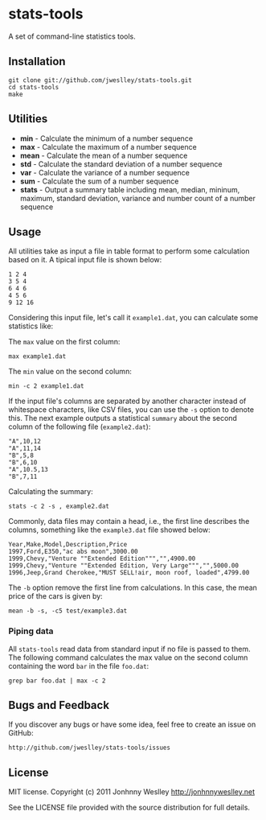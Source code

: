 # stats-tools

A set of command-line statistics tools.


## Installation

    git clone git://github.com/jweslley/stats-tools.git
    cd stats-tools
    make


## Utilities

* **min** - Calculate the minimum of a number sequence
* **max** - Calculate the maximum of a number sequence
* **mean** - Calculate the mean of a number sequence
* **std** - Calculate the standard deviation of a number sequence
* **var** - Calculate the variance of a number sequence
* **sum** - Calculate the sum of a number sequence
* **stats** - Output a summary table including mean, median, mininum, maximum, standard deviation, variance and number count of a number sequence


## Usage

All utilities take as input a file in table format to perform some calculation based on it. A tipical input file is shown below:

    1 2 4
    3 5 4
    6 4 6
    4 5 6
    9 12 16

Considering this input file, let's call it `example1.dat`, you can calculate some statistics like:

The `max` value on the first column:

    max example1.dat

The `min` value on the second column:

    min -c 2 example1.dat


If the input file's columns are separated by another character instead of whitespace characters, like CSV files, you can use the `-s` option to denote this. The next example outputs a statistical `summary` about the second column of the following file (`example2.dat`):

    "A",10,12
    "A",11,14
    "B",5,8
    "B",6,10
    "A",10.5,13
    "B",7,11

Calculating the summary:

    stats -c 2 -s , example2.dat

Commonly, data files may contain a head, i.e., the first line describes the columns, something like the `example3.dat` file showed below:

    Year,Make,Model,Description,Price
    1997,Ford,E350,"ac abs moon",3000.00
    1999,Chevy,"Venture ""Extended Edition""","",4900.00
    1999,Chevy,"Venture ""Extended Edition, Very Large""","",5000.00
    1996,Jeep,Grand Cherokee,"MUST SELL!air, moon roof, loaded",4799.00

The `-b` option remove the first line from calculations. In this case, the mean price of the cars is given by:

    mean -b -s, -c5 test/example3.dat


### Piping data

All `stats-tools` read data from standard input if no file is passed to them. The following command calculates the max value on the second column containing the word `bar` in the file `foo.dat`:

    grep bar foo.dat | max -c 2


## Bugs and Feedback

If you discover any bugs or have some idea, feel free to create an issue on GitHub:

    http://github.com/jweslley/stats-tools/issues


## License

MIT license. Copyright (c) 2011 Jonhnny Weslley <http://jonhnnyweslley.net>

See the LICENSE file provided with the source distribution for full details.
